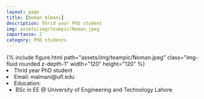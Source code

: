 ```yaml
---
layout: page
title: [Noman Almani]
description: Thrid year PhD student
img: assets/img/teampic/Noman.jpeg
importance: 2
category: PhD students
---
```

<div class="container my-5">
  <div class="row">
      <div class="col-sm-8 mt-3 mt-md-0">
          {% include figure.html path="assets/img/teampic/Noman.jpeg" class="img-fluid rounded z-depth-1" width="120" height="120" %}
      </div>
      <div class="col-12 col-md-6" >
          <li>Thrid year PhD student</li>
          <li>Email: malmani@ufl.edu</li>
          <li>Education: 
             <ul>
             <li>BSc in EE @ University of Engineering and Technology Lahore</li>
             </ul>
            </li>
      </div>
    </div>
</div>
